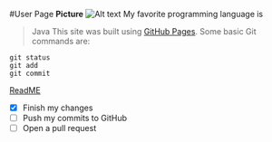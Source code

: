 #User Page
**Picture**
![Alt text](https://www.instagram.com/p/CFwBaJ-gmtQJ8xOfBWAz2AadeqJ0oZLHKGji4s0/)
My favorite programming language is
>Java
This site was built using [GitHub Pages](https://pages.github.com/).
Some basic Git commands are:
```
git status
git add
git commit
```
[ReadME](README.md)
- [x] Finish my changes
- [ ] Push my commits to GitHub
- [ ] Open a pull request
